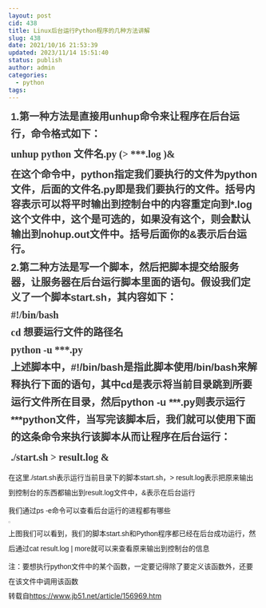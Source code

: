 ```yaml
---
layout: post
cid: 438
title: Linux后台运行Python程序的几种方法讲解
slug: 438
date: 2021/10/16 21:53:39
updated: 2023/11/14 15:51:40
status: publish
author: admin
categories: 
  - python
tags: 
---
```



<h1 class="title" style="margin:0px;padding:0px 5px 5px;outline:none;font-size:20px;color:#333333;line-height:35px;overflow:hidden;font-family:微软雅黑;white-space:normal;">
	<span style="font-family:tahoma, arial, &quot;font-size:16px;white-space:normal;background-color:#FFFFFF;">1.第一种方法是直接用unhup命令来让程序在后台运行，命令格式如下：</span>
</h1>
<h1 class="title" style="margin:0px;padding:0px 5px 5px;outline:none;font-size:20px;color:#333333;line-height:35px;overflow:hidden;font-family:微软雅黑;white-space:normal;">
	unhup python 文件名.py (&gt; ***.log )&amp;
</h1>
<h1 class="title" style="margin:0px;padding:0px 5px 5px;outline:none;font-size:20px;color:#333333;line-height:35px;overflow:hidden;font-family:微软雅黑;white-space:normal;">
	<p style="margin-top:0px;margin-bottom:0px;padding:3px 0px;outline:none;line-height:30px;font-family:tahoma, arial, &quot;font-size:16px;white-space:normal;background-color:#FFFFFF;">
		在这个命令中，python指定我们要执行的文件为python文件，后面的文件名.py即是我们要执行的文件。括号内容表示可以将平时输出到控制台中的内容重定向到*.log这个文件中，这个是可选的，如果没有这个，则会默认输出到nohup.out文件中。括号后面你的&amp;表示后台运行。
	</p>
	<p style="margin-top:0px;margin-bottom:0px;padding:3px 0px;outline:none;line-height:30px;font-family:tahoma, arial, &quot;font-size:16px;white-space:normal;background-color:#FFFFFF;">
		2.第二种方法是写一个脚本，然后把脚本提交给服务器，让服务器在后台运行脚本里面的语句。假设我们定义了一个脚本start.sh，其内容如下：
	</p>
#!/bin/bash<br />
cd 想要运行文件的路径名<br />
python -u ***.py<br />
<span style="font-family:tahoma, arial, &quot;font-size:16px;white-space:normal;background-color:#FFFFFF;">上述脚本中，#!/bin/bash是指此脚本使用/bin/bash来解释执行下面的语句，其中cd是表示将当前目录跳到所要运行文件所在目录，然后python -u ***.py则表示运行***python文件，当写完该脚本后，我们就可以使用下面的这条命令来执行该脚本从而让程序在后台运行：</span>
</h1>
<h1 class="title" style="margin:0px;padding:0px 5px 5px;outline:none;font-size:20px;color:#333333;line-height:35px;overflow:hidden;font-family:微软雅黑;white-space:normal;">
	./start.sh &gt; result.log &amp;<br />
</h1>
<div>
	<p style="margin-top:0px;margin-bottom:0px;padding:3px 0px;outline:none;line-height:30px;font-family:tahoma, arial, &quot;font-size:16px;white-space:normal;background-color:#FFFFFF;">
		在这里./start.sh表示运行当前目录下的脚本start.sh，&gt; result.log表示把原来输出到控制台的东西都输出到result.log文件中，&amp;表示在后台运行
	</p>
	<p style="margin-top:0px;margin-bottom:0px;padding:3px 0px;outline:none;line-height:30px;font-family:tahoma, arial, &quot;font-size:16px;white-space:normal;background-color:#FFFFFF;">
		我们通过ps -e命令可以查看后台运行的进程都有哪些
	</p>
	<p style="margin-top:0px;margin-bottom:0px;padding:3px 0px;outline:none;line-height:30px;font-family:tahoma, arial, &quot;font-size:16px;white-space:normal;background-color:#FFFFFF;text-align:center;">
		<img id="theimg" src="https://img.jbzj.com/file_images/article/201902/2019226105319881.png?2019126105332" alt="" style="border-width:1px;border-style:solid;border-color:#CCCCCC;vertical-align:middle;padding:1px;overflow:hidden;max-width:816px;" />
	</p>
	<p style="margin-top:0px;margin-bottom:0px;padding:3px 0px;outline:none;line-height:30px;font-family:tahoma, arial, &quot;font-size:16px;white-space:normal;background-color:#FFFFFF;">
		上图我们可以看到，我们的脚本start.sh和Python程序都已经在后台成功运行，然后通过cat result.log | more就可以来查看原来输出到控制台的信息
	</p>
	<p style="margin-top:0px;margin-bottom:0px;padding:3px 0px;outline:none;line-height:30px;font-family:tahoma, arial, &quot;font-size:16px;white-space:normal;background-color:#FFFFFF;">
		注：要想执行python文件中的某个函数，一定要记得除了要定义该函数外，还要在该文件中调用该函数
	</p>
转载自<a href="https://www.jb51.net/article/156969.htm" target="_blank">https://www.jb51.net/article/156969.htm</a><br />
</div>
